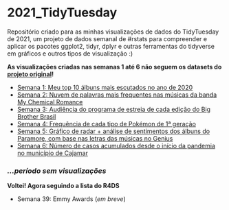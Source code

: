 # 2021_TidyTuesday

Repositório criado para as minhas visualizações de dados do TidyTuesday de 2021, um projeto de dados semanal de #rstats para compreender e aplicar os pacotes ggplot2, tidyr, dplyr e outras ferramentas do tidyverse em gráficos e outros tipos de visualização :)

**As visualizações criadas nas semanas 1 até 6 não seguem os datasets do [projeto original](https://github.com/rfordatascience/tidytuesday)!**

* [Semana 1: Meu top 10 álbuns mais escutados no ano de 2020](https://github.com/biamuniz/2021_TidyTuesday/tree/main/Semana%201)
* [Semana 2: Nuvem de palavras mais frequentes nas músicas da banda My Chemical Romance](https://github.com/biamuniz/2021_TidyTuesday/tree/main/2021_livre/Semana%202)
* [Semana 3: Audiência do programa de estreia de cada edição do Big Brother Brasil](https://github.com/biamuniz/2021_TidyTuesday/tree/main/2021_livre/Semana%203)
* [Semana 4: Frequência de cada tipo de Pokémon de 1ª geração](https://github.com/biamuniz/2021_TidyTuesday/tree/main/2021_livre/Semana%204)
* [Semana 5: Gráfico de radar + análise de sentimentos dos álbuns do Paramore, com base nas letras das músicas no Genius](https://github.com/biamuniz/2021_TidyTuesday/tree/main/2021_livre/Semana%205)
* [Semana 6: Número de casos acumulados desde o início da pandemia no município de Cajamar](https://github.com/biamuniz/2021_TidyTuesday/tree/main/2021_livre/Semana%206)

### *...período sem visualizações*

**Voltei! Agora seguindo a lista do R4DS**
* Semana 39: Emmy Awards (*em breve*)
